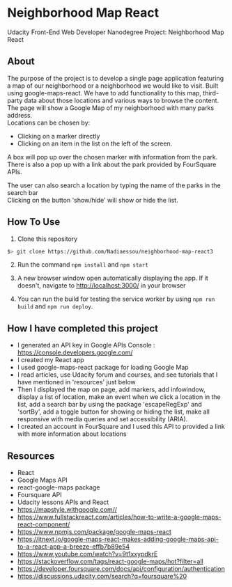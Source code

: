 # Neighborhood Map React
Udacity Front-End Web Developer Nanodegree Project: Neighborhood Map React

## About
The purpose of the project is to develop a single page application featuring a map of our neighborhood or a neighborhood we would like to visit. Built using google-maps-react. We have to add functionality to this map, third-party data about those locations and various ways to browse the content.  
The page will show a Google Map of my neighborhood with many parks address.  
Locations can be chosen by:  
- Clicking on a marker directly  
- Clicking on an item in the list on the left of the screen.  

A box will pop up over the chosen marker with information from the park.  
There is also a pop up with a link about the park provided by FourSquare APIs.  

The user can also search a location by typing the name of the parks in the search bar  
Clicking on the button 'show/hide' will show or hide the list.

## How To Use
1. Clone this repository
  ```bash
  $> git clone https://github.com/Nadiaessou/neighborhood-map-react3
  ```
2. Run the command `npm install` and `npm start`

3. A new browser window open automatically displaying the app. If it doesn't, navigate to [http://localhost:3000/](http://localhost:3000/) in your browser  

4. You can run the build for testing the service worker by using `npm run build` and `npm run deploy`.

## How I have completed this project
- I generated an API key in Google APIs Console : https://console.developers.google.com/  
- I created my React app  
- I used google-maps-react package for loading Google Map  
- I read articles, use Udacity forum and courses, and see tutorials that I have mentioned in 'resources' just below  
- Then I displayed the map on page, add markers, add infowindow, display a list of location, make an event when we click a location in the list, add a search bar by using the package 'escapeRegExp' and 'sortBy', add a toggle button for showing or hiding the list, make all responsive with media queries and set accessibility (ARIA).  
- I created an account in FourSquare and I used this API to provided a link with more information about locations  

## Resources
* React
* Google Maps API
* react-google-maps package
* Foursquare API
* Udacity lessons APIs and React
* https://mapstyle.withgoogle.com//
* https://www.fullstackreact.com/articles/how-to-write-a-google-maps-react-component/
* https://www.npmjs.com/package/google-maps-react
* https://itnext.io/google-maps-react-makes-adding-google-maps-api-to-a-react-app-a-breeze-effb7b89e54
* https://www.youtube.com/watch?v=9t1xxypdkrE
* https://stackoverflow.com/tags/react-google-maps/hot?filter=all
* https://developer.foursquare.com/docs/api/configuration/authentication
* https://discussions.udacity.com/search?q=foursquare%20
